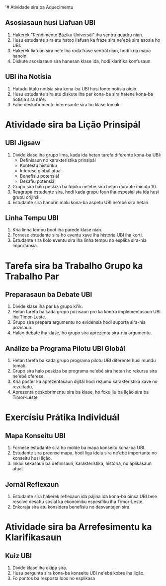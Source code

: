 '# Atividade sira ba Aquecimentu

## Asosiasaun husi Liafuan UBI
1. Hakerek "Rendimento Báziku Universál" iha sentru quadru nian.
2. Husu estudante sira atu hatoo liafuan ka fraze sira ne'ebé sira asosia ho UBI.
3. Hakerek liafuan sira ne'e iha roda frase sentrál nian, hodi kria mapa hanoin.
4. Diskute asosiasaun sira hanesan klase ida, hodi klarifika konfusaun.

## UBI iha Notísia
1. Hatudu títulu notísia sira kona-ba UBI husi fonte notísia oioin.
2. Husu estudante sira atu diskute iha par kona-ba sira hatene kona-ba notísia sira ne'e.
3. Fahe deskobrimentu interesante sira ho klase tomak.

# Atividade sira ba Lição Prinsipál

## UBI Jigsaw
1. Divide klase iha grupo lima, kada ida hetan tarefa diferente kona-ba UBI:
   - Definisaun no karakterístika prinsipál
   - Kontestu históriku
   - Interese globál atual
   - Benefísiu potensiál
   - Desafiu potensiál
2. Grupo sira halo peskiza ba tópiku ne'ebé sira hetan durante minutu 10.
3. Reagrupa estudante sira, hodi kada grupu foun iha espesialista ida husi grupu orijinál.
4. Estudante sira hanorin malu kona-ba aspetu UBI ne'ebé sira hetan.

## Linha Tempu UBI
1. Kria linha tempu boot iha parede klase nian.
2. Fornese estudante sira ho eventu xave iha história UBI iha korti.
3. Estudante sira kolo eventu sira iha linha tempu no esplika sira-nia importánsia.

# Tarefa sira ba Trabalho Grupo ka Trabalho Par

## Preparasaun ba Debate UBI
1. Divide klase iha par ka grupo ki'ik.
2. Hetan tarefa ba kada grupo pozisaun pro ka kontra implementasaun UBI iha Timor-Leste.
3. Grupo sira prepara argumentu no evidénsia hodi suporta sira-nia pozisaun.
4. Halao debate iha klase, ho grupo sira aprezenta sira-nia argumentu.

## Análize ba Programa Pilotu UBI Globál
1. Hetan tarefa ba kada grupo programa pilotu UBI diferente husi mundu tomak.
2. Grupo sira halo peskiza ba programa ne'ebé sira hetan ho rekursu sira ne'ebé oferese.
3. Kria poster ka aprezentasaun dijitál hodi rezumu karakterístika xave no rezultadu.
4. Aprezenta deskobrimentu sira ba klase, ho foku liu ba lição sira ba Timor-Leste.

# Exercísiu Prátika Individuál

## Mapa Konseitu UBI
1. Fornese estudante sira ho molde ba mapa konseitu kona-ba UBI.
2. Estudante sira preenxe mapa, hodi liga ideia sira ne'ebé importante no konseitu husi lição.
3. Inklui sekasaun ba definisaun, karakterístika, história, no aplikasaun atual.

## Jornál Reflexaun
1. Estudante sira hakerek reflexaun ida pájina ida kona-ba oinsa UBI bele resolve desafiu sosial ka ekonómiku espesífiku iha Timor-Leste.
2. Enkoraja sira atu konsidera benefísiu no desvantajen sira.

# Atividade sira ba Arrefesimentu ka Klarifikasaun

## Kuiz UBI
1. Divide klase iha ekipa sira.
2. Husu pergunta sira kona-ba konseitu UBI ne'ebé kobre iha lição.
3. Fo pontos ba resposta loos no esplikasa